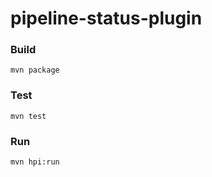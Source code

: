 # pipeline-status-plugin

### Build

```
mvn package
```

### Test

```
mvn test
```

### Run

```
mvn hpi:run
```
